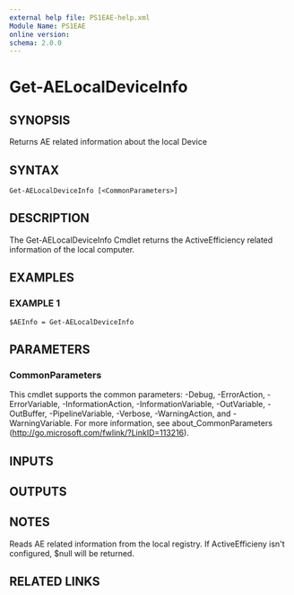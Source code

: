 ```yaml
---
external help file: PS1EAE-help.xml
Module Name: PS1EAE
online version:
schema: 2.0.0
---
```


# Get-AELocalDeviceInfo

## SYNOPSIS
Returns AE related information about the local Device

## SYNTAX

```
Get-AELocalDeviceInfo [<CommonParameters>]
```

## DESCRIPTION
The Get-AELocalDeviceInfo Cmdlet returns the ActiveEfficiency related information of the local computer.

## EXAMPLES

### EXAMPLE 1
```
$AEInfo = Get-AELocalDeviceInfo
```

## PARAMETERS

### CommonParameters
This cmdlet supports the common parameters: -Debug, -ErrorAction, -ErrorVariable, -InformationAction, -InformationVariable, -OutVariable, -OutBuffer, -PipelineVariable, -Verbose, -WarningAction, and -WarningVariable.
For more information, see about_CommonParameters (http://go.microsoft.com/fwlink/?LinkID=113216).

## INPUTS

## OUTPUTS

## NOTES
Reads AE related information from the local registry.
If ActiveEfficieny isn't configured, $null will be returned.

## RELATED LINKS
